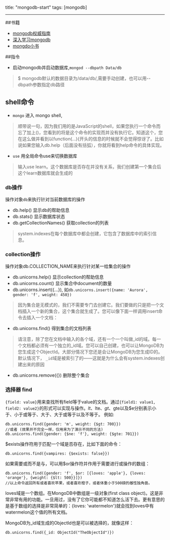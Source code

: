 title: "mongodb-start"
tags: [mongodb]

---

##书籍
- [mongodb权威指南](http://product.dangdang.com/23399173.html)
- [深入学习mongodb](http://product.dangdang.com/22591445.html)
- [mongdo小书](https://github.com/justinyhuang/the-little-mongodb-book-cn/blob/master/mongodb.md)

##指令
- 启动mongodb并启动数据库,`mongod --dbpath Data/db`
> $ mongodb默认的数据目录为/data/db/,需要手动创建，也可以用--dbpath参数指定db路径

## shell命令
- `mongo`  进入 mongo shell,
> 顺带说一句，因为我们用的是JavaScript的shell，如果您执行一个命令而忘了加上()，您看到的将是这个命令的实现而并没有执行它。知道这个，您在这么做并看到以function(...){开头的信息的时候就不会觉得惊讶了。比如说如果您输入db.help（后面没有括弧），你就将看到help命令的具体实现。

- `use` 用全局命令use来切换数据库
> 输入use learn。这个数据库是否存在并没有关系，我们创建第一个集合后这个learn数据库就会生成的

### db操作
操作对象`db`来执行针对当前数据库的操作
- db.help() 显示db的帮助信息
- db.stats() 显示数据库状态
- db.getCollectionNames() 获取collection的列表
> system.indexes在每个数据库中都会创建，它包含了数据库中的索引信息。

### collection操作
操作对象db.COLLECTION_NAME来执行针对某一给集合的操作
- db.unicorns.help() 显示collection的帮助信息
- db.unicorns.count() 显示集合中document的数量
- db.unicorns.insert({...}), 如`db.unicorns.insert({name: 'Aurora', gender: 'f', weight: 450})`
> 因为集合是无模式的，我们不需要专门去创建它。我们要做的只是把一个文档插入一个新的集合，这个集合就生成了。您可以像下面一样调用insert命令去插入一个文档：

- db.unicorns.find() 得到集合的文档列表
> 请注意，除了您在文档中输入的各个域，还有一个一个叫做_id的域。每一个文档都必须有一个独立的_id域。您可以自己创建，也可以让MongoDB为您生成这个ObjectId。大部分情况下您还是会让MongoDB为您生成ID的。默认情况下，
`_id`域是被索引了的——这就是为什么会有system.indexes创建出来的原因

- db.unicorns.remove({}) 删除整个集合

### 选择器 find
`{field: value}`用来查找所有field等于value的文档。通过`{field1: value1, field2: value2}`的形式可以实现与操作。$lt、$lte、$gt、$gte以及$e分别表示小于、小于或等于、大于、大于或等于以及不等于。
例如:
```
db.unicorns.find({gender: 'm', weight: {$gt: 700}})
//或者 (效果并不完全一样，仅用来为了演示不同的方法)
db.unicorns.find({gender: {$ne: 'f'}, weight: {$gte: 701}})
```

$exists操作符用于匹配一个域是否存在，比如下面的命令：
```
db.unicorns.find({vampires: {$exists: false}})
```

如果需要或而不是与，可以用$or操作符并作用于需要进行或操作的数组：
```
db.unicorns.find({gender: 'f', $or: [{loves: 'apple'}, {loves: 'orange'}, {weight: {$lt: 500}}]})
//以上命令返回所有或者喜欢苹果，或者喜欢橙子，或者体重小于500磅的雌性独角兽。
```

loves域是一个数组。在MongoDB中数组是一级对象(first class object)。这是非常非常有用的功能。一旦用过，没有了它你可能都不知道怎么活下去。更有意思的是基于数组的选择是非常简单的：{loves: 'watermelon'}就会找到loves中有watermelon这个值的所有文档。


MongoDB为_id域生成的ObjectId也是可以被选择的，就像这样：
```
db.unicorns.find({_id: ObjectId("TheObjectId")})
```
